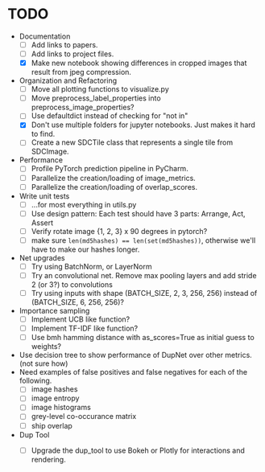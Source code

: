 # TODO

* Documentation
  - [ ] Add links to papers.
  - [ ] Add links to project files.
  - [x] Make new notebook showing differences in cropped images that result from jpeg compression.
* Organization and Refactoring
  - [ ] Move all plotting functions to visualize.py
  - [ ] Move preprocess_label_properties into preprocess_image_properties?
  - [ ] Use defaultdict instead of checking for "not in"
  - [x] Don't use multiple folders for jupyter notebooks.  Just makes it hard to find.
  - [ ] Create a new SDCTile class that represents a single tile from SDCImage.
* Performance
  - [ ] Profile PyTorch prediction pipeline in PyCharm.
  - [ ] Parallelize the creation/loading of image_metrics.
  - [ ] Parallelize the creation/loading of overlap_scores.
* Write unit tests
  - [ ] ...for most everything in utils.py
  - [ ] Use design pattern: Each test should have 3 parts: Arrange, Act, Assert
  - [ ] Verify rotate image {1, 2, 3} x 90 degrees in pytorch?
  - [ ] make sure `len(md5hashes) == len(set(md5hashes))`, otherwise we'll have to make our hashes longer.
* Net upgrades
  - [ ] Try using BatchNorm, or LayerNorm
  - [ ] Try an convolutional net. Remove max pooling layers and add stride 2 (or 3?) to convolutions
  - [ ] Try using inputs with shape (BATCH_SIZE, 2, 3, 256, 256) instead of (BATCH_SIZE, 6, 256, 256)?
* Importance sampling
  - [ ] Implement UCB like function?
  - [ ] Implement TF-IDF like function?
  - [ ] Use bmh hamming distance with as_scores=True as initial guess to weights?
* Use decision tree to show performance of DupNet over other metrics. (not sure how)
* Need examples of false positives and false negatives for each of the following.
  - [ ] image hashes
  - [ ] image entropy
  - [ ] image histograms
  - [ ] grey-level co-occurance matrix
  - [ ] ship overlap
* Dup Tool
  - [ ] Upgrade the dup_tool to use Bokeh or Plotly for interactions and rendering.

